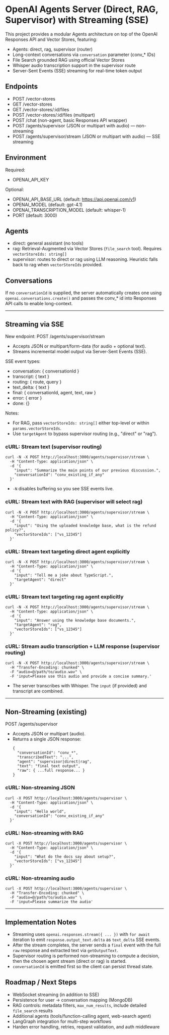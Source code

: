 # OpenAI Agents Server (Direct, RAG, Supervisor) with Streaming (SSE)

This project provides a modular Agents architecture on top of the OpenAI Responses API and Vector Stores, featuring:
- Agents: direct, rag, supervisor (router)
- Long-context conversations via `conversation` parameter (conv_* IDs)
- File Search grounded RAG using official Vector Stores
- Whisper audio transcription support in the supervisor route
- Server-Sent Events (SSE) streaming for real-time token output

## Endpoints

- POST /vector-stores
- GET /vector-stores
- GET /vector-stores/:id/files
- POST /vector-stores/:id/files (multipart)
- POST /chat (non-agent, basic Responses API wrapper)
- POST /agents/supervisor (JSON or multipart with audio) — non-streaming
- POST /agents/supervisor/stream (JSON or multipart with audio) — SSE streaming

## Environment

Required:
- OPENAI_API_KEY

Optional:
- OPENAI_API_BASE_URL (default: https://api.openai.com/v1)
- OPENAI_MODEL (default: gpt-4.1)
- OPENAI_TRANSCRIPTION_MODEL (default: whisper-1)
- PORT (default: 3000)

## Agents

- direct: general assistant (no tools)
- rag: Retrieval-Augmented via Vector Stores (`file_search` tool). Requires `vectorStoreIds: string[]`
- supervisor: routes to direct or rag using LLM reasoning. Heuristic falls back to rag when `vectorStoreIds` provided.

## Conversations

If no `conversationId` is supplied, the server automatically creates one using `openai.conversations.create()` and passes the conv_* id into Responses API calls to enable long-context.

---

## Streaming via SSE

New endpoint:
POST /agents/supervisor/stream

- Accepts JSON or multipart/form-data (for audio + optional text).
- Streams incremental model output via Server-Sent Events (SSE).

SSE event types:
- conversation: { conversationId }
- transcript:   { text }
- routing:      { route, query }
- text_delta:   { text }
- final:        { conversationId, agent, text, raw }
- error:        { error }
- done:         {}

Notes:
- For RAG, pass `vectorStoreIds: string[]` either top-level or within `params.vectorStoreIds`.
- Use `targetAgent` to bypass supervisor routing (e.g., "direct" or "rag").

### cURL: Stream text (supervisor routing)

```
curl -N -X POST http://localhost:3000/agents/supervisor/stream \
  -H "Content-Type: application/json" \
  -d '{
    "input": "Summarize the main points of our previous discussion.",
    "conversationId": "conv_existing_if_any"
  }'
```

- `-N` disables buffering so you see SSE events live.

### cURL: Stream text with RAG (supervisor will select rag)

```
curl -N -X POST http://localhost:3000/agents/supervisor/stream \
  -H "Content-Type: application/json" \
  -d '{
    "input": "Using the uploaded knowledge base, what is the refund policy?",
    "vectorStoreIds": ["vs_12345"]
  }'
```

### cURL: Stream text targeting direct agent explicitly

```
curl -N -X POST http://localhost:3000/agents/supervisor/stream \
  -H "Content-Type: application/json" \
  -d '{
    "input": "Tell me a joke about TypeScript.",
    "targetAgent": "direct"
  }'
```

### cURL: Stream text targeting rag agent explicitly

```
curl -N -X POST http://localhost:3000/agents/supervisor/stream \
  -H "Content-Type: application/json" \
  -d '{
    "input": "Answer using the knowledge base documents.",
    "targetAgent": "rag",
    "vectorStoreIds": ["vs_12345"]
  }'
```

### cURL: Stream audio transcription + LLM response (supervisor routing)

```
curl -N -X POST http://localhost:3000/agents/supervisor/stream \
  -H "Transfer-Encoding: chunked" \
  -F "audio=@/path/to/audio.wav" \
  -F 'input=Please use this audio and provide a concise summary.'
```

- The server transcribes with Whisper. The `input` (if provided) and transcript are combined.

---

## Non-Streaming (existing)

POST /agents/supervisor

- Accepts JSON or multipart (audio).
- Returns a single JSON response:
  ```
  {
    "conversationId": "conv_*",
    "transcribedText": "...",
    "agent": "supervisor|direct|rag",
    "text": "final text output",
    "raw": { ...full response... }
  }
  ```

### cURL: Non-streaming JSON

```
curl -X POST http://localhost:3000/agents/supervisor \
  -H "Content-Type: application/json" \
  -d '{
    "input": "Hello world",
    "conversationId": "conv_existing_if_any"
  }'
```

### cURL: Non-streaming with RAG

```
curl -X POST http://localhost:3000/agents/supervisor \
  -H "Content-Type: application/json" \
  -d '{
    "input": "What do the docs say about setup?",
    "vectorStoreIds": ["vs_12345"]
  }'
```

### cURL: Non-streaming audio

```
curl -X POST http://localhost:3000/agents/supervisor \
  -H "Transfer-Encoding: chunked" \
  -F "audio=@/path/to/audio.wav" \
  -F 'input=Please summarize the audio'
```

---

## Implementation Notes

- Streaming uses `openai.responses.stream({ ... })` with `for await` iteration to emit `response.output_text.delta` as `text_delta` SSE events.
- After the stream completes, the server sends a `final` event with the full `raw` response and extracted text via `getOutputText`.
- Supervisor routing is performed non-streaming to compute a decision, then the chosen agent stream (direct or rag) is started.
- `conversationId` is emitted first so the client can persist thread state.

## Roadmap / Next Steps

- WebSocket streaming (in addition to SSE)
- Persistence for user -> conversation mapping (MongoDB)
- RAG controls: metadata filters, `max_num_results`, include detailed `file_search` results
- Additional agents (tools/function-calling agent, web-search agent)
- LangGraph integration for multi-step workflows
- Harden error handling, retries, request validation, and auth middleware
